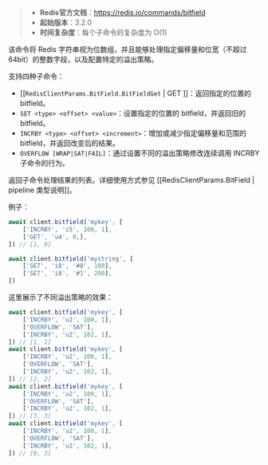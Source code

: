 > - **Redis官方文档**：https://redis.io/commands/bitfield
> - **起始版本**：3.2.0
> - **时间复杂度**：每个子命令的复杂度为 O(1)

该命令将 Redis 字符串视为位数组，并且能够处理指定偏移量和位宽（不超过64bit）的整数字段，以及配置特定的溢出策略。

支持四种子命令：

- [[`RedisClientParams.BitField.BitFieldGet` | GET <type> <offset>]]：返回指定的位置的 bitfield。
- `SET <type> <offset> <value>`：设置指定的位置的 bitfield，并返回旧的 bitfield。
- `INCRBY <type> <offset> <increment>`：增加或减少指定偏移量和范围的 bitfield，并返回改变后的结果。
- `OVERFLOW [WRAP|SAT|FAIL]`：通过设置不同的溢出策略修改连续调用 INCRBY 子命令的行为。

返回子命令处理结果的列表。详细使用方式参见 [[RedisClientParams.BitField | pipeline 类型说明]]。

例子：

```typescript
await client.bitfield('mykey', [
    ['INCRBY', 'i5', 100, 1],
    ['GET', 'u4', 0,],
]) // [1, 0]
```

```typescript
await client.bitfield('mystring', [
    ['SET', 'i8', '#0', 100],
    ['SET', 'i8', '#1', 200],
])
```

这里展示了不同溢出策略的效果：

```typescript
await client.bitfield('mykey', [
    ['INCRBY', 'u2', 100, 1],
    ['OVERFLOW', 'SAT'],
    ['INCRBY', 'u2', 102, 1],
]) // [1, 1]
await client.bitfield('mykey', [
    ['INCRBY', 'u2', 100, 1],
    ['OVERFLOW', 'SAT'],
    ['INCRBY', 'u2', 102, 1],
]) // [2, 2]
await client.bitfield('mykey', [
    ['INCRBY', 'u2', 100, 1],
    ['OVERFLOW', 'SAT'],
    ['INCRBY', 'u2', 102, 1],
]) // [3, 3]
await client.bitfield('mykey', [
    ['INCRBY', 'u2', 100, 1],
    ['OVERFLOW', 'SAT'],
    ['INCRBY', 'u2', 102, 1],
]) // [0, 3]
```

